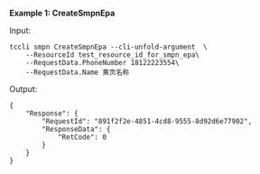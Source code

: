 **Example 1: CreateSmpnEpa**



Input: 

```
tccli smpn CreateSmpnEpa --cli-unfold-argument  \
    --ResourceId test_resource_id_for_smpn_epa\
    --RequestData.PhoneNumber 18122223554\
    --RequestData.Name 黄页名称
```

Output: 
```
{
    "Response": {
        "RequestId": "891f2f2e-4851-4cd8-9555-8d92d6e77902",
        "ResponseData": {
            "RetCode": 0
        }
    }
}
```

